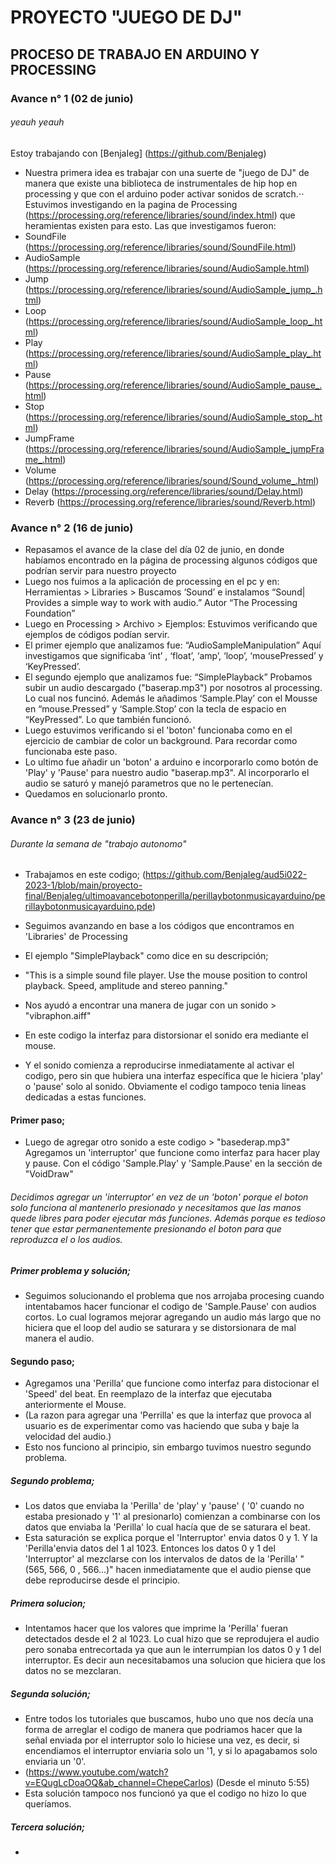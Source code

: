# PROYECTO "JUEGO DE DJ" 
## PROCESO DE TRABAJO EN ARDUINO Y PROCESSING

### Avance n° 1 (02 de junio)

###### *yeauh yeauh*
Estoy trabajando con [BenjaIeg] (https://github.com/BenjaIeg)
* Nuestra primera idea es trabajar con una suerte de "juego de DJ" de manera que existe una biblioteca de instrumentales de hip hop en processing y que con el arduino poder activar sonidos de scratch.⋅⋅ 
Estuvimos investigando en la pagina de Processing (https://processing.org/reference/libraries/sound/index.html) que heramientas existen para esto. 
Las que investigamos fueron:
* SoundFile (https://processing.org/reference/libraries/sound/SoundFile.html) 
* AudioSample (https://processing.org/reference/libraries/sound/AudioSample.html)
* Jump (https://processing.org/reference/libraries/sound/AudioSample_jump_.html)
* Loop (https://processing.org/reference/libraries/sound/AudioSample_loop_.html)
* Play (https://processing.org/reference/libraries/sound/AudioSample_play_.html)
* Pause (https://processing.org/reference/libraries/sound/AudioSample_pause_.html)
* Stop (https://processing.org/reference/libraries/sound/AudioSample_stop_.html)
* JumpFrame (https://processing.org/reference/libraries/sound/AudioSample_jumpFrame_.html)
* Volume (https://processing.org/reference/libraries/sound/Sound_volume_.html)
* Delay (https://processing.org/reference/libraries/sound/Delay.html)
* Reverb (https://processing.org/reference/libraries/sound/Reverb.html)






### Avance n° 2 (16 de junio)




* Repasamos el avance de la clase del día 02 de junio, en donde habíamos encontrado en la página de processing algunos códigos que podrían servir para nuestro proyecto
* Luego nos fuimos a la aplicación de processing en el pc y en: Herramientas > Libraries > Buscamos ‘Sound’ e instalamos “Sound| Provides a simple way to work with audio.” Autor “The Processing Foundation” 
* Luego en Processing > Archivo > Ejemplos: Estuvimos verificando que ejemplos de códigos podían servir. 
* El primer ejemplo que analizamos fue: “AudioSampleManipulation” Aquí investigamos que significaba ‘int’ , ‘float’, ‘amp’, ‘loop’, ‘mousePressed’ y ‘KeyPressed’.
* El segundo ejemplo que analizamos fue: “SimplePlayback” Probamos subir un audio descargado ("baserap.mp3") por nosotros al processing. Lo cual nos funcinó. Además le añadimos ‘Sample.Play’ con el Mousse en “mouse.Pressed” y ‘Sample.Stop’ con la tecla de espacio en “KeyPressed”. Lo que también funcionó. 
* Luego estuvimos verificando si el 'boton' funcionaba como en el ejercicio de cambiar de color un background. Para recordar como funcionaba este paso. 
* Lo ultimo fue añadir un 'boton' a arduino e incorporarlo como botón de 'Play' y 'Pause' para nuestro audio "baserap.mp3". Al incorporarlo el audio se saturó y manejó parametros que no le pertenecían. 
* Quedamos en solucionarlo pronto. 




### Avance n° 3 (23 de junio)
###### Durante la semana de "trabajo autonomo" 
* Trabajamos en este codigo; (https://github.com/BenjaIeg/aud5i022-2023-1/blob/main/proyecto-final/BenjaIeg/ultimoavancebotonperilla/perillaybotonmusicayarduino/perillaybotonmusicayarduino.pde)

* Seguimos avanzando en base a los códigos que encontramos en 'Libraries' de Processing 
* El ejemplo "SimplePlayback" como dice en su descripción;
* "This is a simple sound file player. Use the mouse position to control playback. Speed, amplitude and stereo panning."
* Nos ayudó a encontrar una manera de jugar con un sonido > "vibraphon.aiff" 
* En este codigo la interfaz para distorsionar el sonido era mediante el mouse. 
* Y el sonido comienza a reproducirse inmediatamente al activar el codigo, pero sin que hubiera una interfaz específica que le hiciera 'play' o 'pause' solo al sonido. Obviamente el codigo tampoco tenia lineas dedicadas a estas funciones.
#### Primer paso; 
* Luego de agregar otro sonido a este codigo > "basederap.mp3"
Agregamos un 'interruptor' que funcione como interfaz para hacer play y pause. Con el código 'Sample.Play' y 'Sample.Pause' en la sección de "VoidDraw"
###### Decidimos agregar un 'interruptor' en vez de un 'boton' porque el boton solo funciona al mantenerlo presionado y necesitamos que las manos quede libres para poder ejecutar más funciones. Además porque es tedioso tener que estar permanentemente presionando el boton para que reproduzca el  o los audios. 
##### Primer problema y solución; 
* Seguimos solucionando el problema que nos arrojaba procesing cuando intentabamos hacer funcionar el codigo de 'Sample.Pause' con audios cortos. Lo cual logramos mejorar agregando un audio más largo que no hiciera que el loop del audio se saturara y se distorsionara de mal manera el audio.  

  
#### Segundo paso; 
* Agregamos una 'Perilla' que funcione como interfaz para distocionar el 'Speed' del beat. En reemplazo de la interfaz que ejecutaba anteriormente el Mouse.
* (La razon para agregar una 'Perrilla' es que la interfaz que provoca al usuario es de experimentar como vas haciendo que suba y baje la velocidad del audio.)
* Esto nos funciono al principio, sin embargo tuvimos nuestro segundo problema. 
##### Segundo problema; 
* Los datos que enviaba la 'Perilla' de 'play' y 'pause' ( '0' cuando no estaba presionado y '1' al presionarlo) comienzan a combinarse con los datos que enviaba la 'Perilla' lo cual hacía que de se saturara el beat.
* Esta saturación se explica porque el 'Interruptor' envia datos 0 y 1. Y la 'Perilla'envia datos del 1 al 1023. Entonces los datos 0 y 1 del 'Interruptor' al mezclarse con los intervalos de datos de la 'Perilla' "(565, 566, 0 , 566...)" hacen inmediatamente que el audio piense que debe reproducirse desde el principio. 
##### Primera solucion; 
* Intentamos hacer que los valores que imprime la 'Perilla' fueran detectados desde el 2 al 1023. Lo cual hizo que se reprodujera el audio pero sonaba entrecortada ya que aun le interrumpian los datos 0 y 1 del interruptor. Es decir aun necesitabamos una solucion que hiciera que los datos no se mezclaran.
  
##### Segunda solución; 
* Entre todos los tutoriales que buscamos, hubo uno que nos decía una forma de arreglar el codigo de manera que podriamos hacer que la señal enviada por el interruptor solo lo hiciese una vez, es decir, si encendiamos el interruptor enviaria solo un '1, y si lo apagabamos solo enviaria un '0'.
* (https://www.youtube.com/watch?v=EQugLcDoaOQ&ab_channel=ChepeCarlos) (Desde el minuto 5:55)
* Esta solución tampoco nos funcionó ya que el codigo no hizo lo que queríamos. 

##### Tercera solución; 
* 

  



